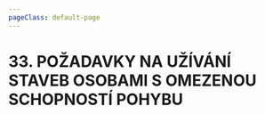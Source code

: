 ```yaml
---
pageClass: default-page
---
```


# 33. POŽADAVKY NA UŽÍVÁNÍ STAVEB OSOBAMI S OMEZENOU SCHOPNOSTÍ POHYBU